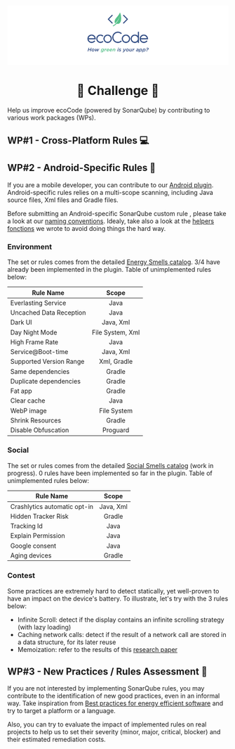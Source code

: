 <p align="center">
  <img src="../docs/logo-large.png">
</p>
<h1 align="center">
  🎈 Challenge 🎈
</h1>

Help us improve ecoCode (powered by SonarQube) by contributing to various work packages (WPs).

<h2>WP#1 - Cross-Platform Rules 💻</h2>

<h2>WP#2 - Android-Specific Rules 📱</h2>

If you are a mobile developer, you can contribute to our [Android plugin](../sonarqube-plugin-greenit/android-plugin/). Android-specific rules relies on a multi-scope scanning, including Java source files, Xml files and Gradle files.

Before submitting an Android-specific SonarQube custom rule , please take a look at our [naming conventions](https://doc.rules.ecocode.io/#how-to-specify-rules). Idealy, take also a look at the [helpers fonctions](https://github.com/cnumr/ecoCode/tree/main/sonarqube-plugin-greenit/android-plugin/src/main/java/io/ecocode/java/checks/helpers) we wrote to avoid doing things the hard way.

<h3>Environment</h3>

The set or rules comes from the detailed [Energy Smells catalog](https://olegoaer.perso.univ-pau.fr/android-energy-smells/). 3/4 have already been implemented in the plugin. Table of unimplemented rules below:

| **Rule Name**      |     **Scope**     |
|----------------|:-------------:|
| Everlasting Service        | Java |
| Uncached Data Reception       | Java |
| Dark UI      | Java, Xml |
| Day Night Mode     | File System, Xml |
| High Frame Rate | Java |
| Service@Boot-time    | Java, Xml  |
| Supported Version Range    |  Xml, Gradle |
| Same dependencies    | Gradle |
| Duplicate dependencies    | Gradle |
| Fat app    | Gradle |
| Clear cache    | Java |
| WebP image | File System |
| Shrink Resources    | Gradle |
| Disable Obfuscation    | Proguard |


<h3>Social</h3>

The set or rules comes from the detailed [Social Smells catalog](https://olegoaer.perso.univ-pau.fr/android-social-smells/index.html) (work in progress). 0 rules have been implemented so far in the plugin. Table of unimplemented rules below:

| **Rule Name**      |     **Scope**     |
|----------------|:-------------:|
| Crashlytics automatic opt-in       | Java, Xml |
| Hidden Tracker Risk      | Gradle |
| Tracking Id      | Java |
| Explain Permission     | Java |
| Google consent | Java |
| Aging devices   | Gradle  |

<h3>Contest</h3>

Some practices are extremely hard to detect statically, yet well-proven to have an impact on the device's battery. To illustrate, let's try with the 3 rules below:
- Infinite Scroll: detect if the display contains an infinite scrolling strategy (with lazy loading)
- Caching network calls: detect if the result of a network call are stored in a data structure, for its later reuse
- Memoization: refer to the results of this [research paper](https://greenlab.di.uminho.pt/wp-content/uploads/2016/06/CIbSE19_memoization.pdf)

<h2>WP#3 - New Practices / Rules Assessment 💬</h2>

If you are not interested by implementing SonarQube rules, you may contribute to the identification of new good practices, even in an informal way. Take inspiration from [Best practices for energy efficient software](https://wiki.cs.vu.nl/green_software/Best_practices_for_energy_efficient_software) and try to target a platform or a language.

Also, you can try to evaluate the impact of implemented rules on real projects to help us to set their severity (minor, major, critical, blocker) and their estimated remediation costs.

